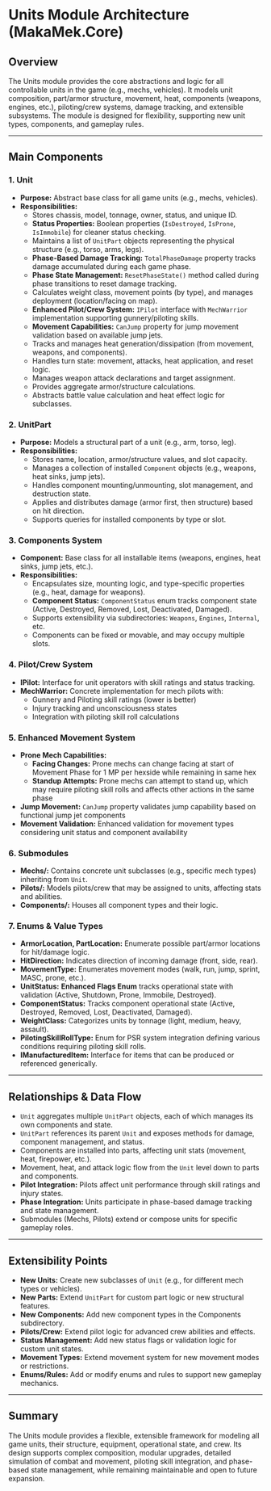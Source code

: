 ﻿# Units Module Architecture (MakaMek.Core)

## Overview
The Units module provides the core abstractions and logic for all controllable units in the game (e.g., mechs, vehicles). It models unit composition, part/armor structure, movement, heat, components (weapons, engines, etc.), piloting/crew systems, damage tracking, and extensible subsystems. The module is designed for flexibility, supporting new unit types, components, and gameplay rules.

---

## Main Components

### 1. Unit
- **Purpose:** Abstract base class for all game units (e.g., mechs, vehicles).
- **Responsibilities:**
  - Stores chassis, model, tonnage, owner, status, and unique ID.
  - **Status Properties:** Boolean properties (`IsDestroyed`, `IsProne`, `IsImmobile`) for cleaner status checking.
  - Maintains a list of `UnitPart` objects representing the physical structure (e.g., torso, arms, legs).
  - **Phase-Based Damage Tracking:** `TotalPhaseDamage` property tracks damage accumulated during each game phase.
  - **Phase State Management:** `ResetPhaseState()` method called during phase transitions to reset damage tracking.
  - Calculates weight class, movement points (by type), and manages deployment (location/facing on map).
  - **Enhanced Pilot/Crew System:** `IPilot` interface with `MechWarrior` implementation supporting gunnery/piloting skills.
  - **Movement Capabilities:** `CanJump` property for jump movement validation based on available jump jets.
  - Tracks and manages heat generation/dissipation (from movement, weapons, and components).
  - Handles turn state: movement, attacks, heat application, and reset logic.
  - Manages weapon attack declarations and target assignment.
  - Provides aggregate armor/structure calculations.
  - Abstracts battle value calculation and heat effect logic for subclasses.

### 2. UnitPart
- **Purpose:** Models a structural part of a unit (e.g., arm, torso, leg).
- **Responsibilities:**
  - Stores name, location, armor/structure values, and slot capacity.
  - Manages a collection of installed `Component` objects (e.g., weapons, heat sinks, jump jets).
  - Handles component mounting/unmounting, slot management, and destruction state.
  - Applies and distributes damage (armor first, then structure) based on hit direction.
  - Supports queries for installed components by type or slot.

### 3. Components System
- **Component:** Base class for all installable items (weapons, engines, heat sinks, jump jets, etc.).
- **Responsibilities:**
  - Encapsulates size, mounting logic, and type-specific properties (e.g., heat, damage for weapons).
  - **Component Status:** `ComponentStatus` enum tracks component state (Active, Destroyed, Removed, Lost, Deactivated, Damaged).
  - Supports extensibility via subdirectories: `Weapons`, `Engines`, `Internal`, etc.
  - Components can be fixed or movable, and may occupy multiple slots.

### 4. Pilot/Crew System
- **IPilot:** Interface for unit operators with skill ratings and status tracking.
- **MechWarrior:** Concrete implementation for mech pilots with:
  - Gunnery and Piloting skill ratings (lower is better)
  - Injury tracking and unconsciousness states
  - Integration with piloting skill roll calculations

### 5. Enhanced Movement System
- **Prone Mech Capabilities:**
  - **Facing Changes:** Prone mechs can change facing at start of Movement Phase for 1 MP per hexside while remaining in same hex
  - **Standup Attempts:** Prone mechs can attempt to stand up, which may require piloting skill rolls and affects other actions in the same phase
- **Jump Movement:** `CanJump` property validates jump capability based on functional jump jet components
- **Movement Validation:** Enhanced validation for movement types considering unit status and component availability

### 6. Submodules
- **Mechs/:** Contains concrete unit subclasses (e.g., specific mech types) inheriting from `Unit`.
- **Pilots/:** Models pilots/crew that may be assigned to units, affecting stats and abilities.
- **Components/:** Houses all component types and their logic.

### 7. Enums & Value Types
- **ArmorLocation, PartLocation:** Enumerate possible part/armor locations for hit/damage logic.
- **HitDirection:** Indicates direction of incoming damage (front, side, rear).
- **MovementType:** Enumerates movement modes (walk, run, jump, sprint, MASC, prone, etc.).
- **UnitStatus:** **Enhanced Flags Enum** tracks operational state with validation (Active, Shutdown, Prone, Immobile, Destroyed).
- **ComponentStatus:** Tracks component operational state (Active, Destroyed, Removed, Lost, Deactivated, Damaged).
- **WeightClass:** Categorizes units by tonnage (light, medium, heavy, assault).
- **PilotingSkillRollType:** Enum for PSR system integration defining various conditions requiring piloting skill rolls.
- **IManufacturedItem:** Interface for items that can be produced or referenced generically.

---

## Relationships & Data Flow
- `Unit` aggregates multiple `UnitPart` objects, each of which manages its own components and state.
- `UnitPart` references its parent `Unit` and exposes methods for damage, component management, and status.
- Components are installed into parts, affecting unit stats (movement, heat, firepower, etc.).
- Movement, heat, and attack logic flow from the `Unit` level down to parts and components.
- **Pilot Integration:** Pilots affect unit performance through skill ratings and injury states.
- **Phase Integration:** Units participate in phase-based damage tracking and state management.
- Submodules (Mechs, Pilots) extend or compose units for specific gameplay roles.

---

## Extensibility Points
- **New Units:** Create new subclasses of `Unit` (e.g., for different mech types or vehicles).
- **New Parts:** Extend `UnitPart` for custom part logic or new structural features.
- **New Components:** Add new component types in the Components subdirectory.
- **Pilots/Crew:** Extend pilot logic for advanced crew abilities and effects.
- **Status Management:** Add new status flags or validation logic for custom unit states.
- **Movement Types:** Extend movement system for new movement modes or restrictions.
- **Enums/Rules:** Add or modify enums and rules to support new gameplay mechanics.

---

## Summary
The Units module provides a flexible, extensible framework for modeling all game units, their structure, equipment, operational state, and crew. Its design supports complex composition, modular upgrades, detailed simulation of combat and movement, piloting skill integration, and phase-based state management, while remaining maintainable and open to future expansion.
